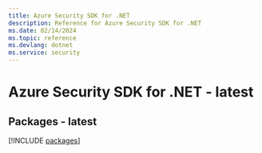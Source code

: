 ```yaml
---
title: Azure Security SDK for .NET
description: Reference for Azure Security SDK for .NET
ms.date: 02/14/2024
ms.topic: reference
ms.devlang: dotnet
ms.service: security
---
```

# Azure Security SDK for .NET - latest
## Packages - latest
[!INCLUDE [packages](security-index.md)]